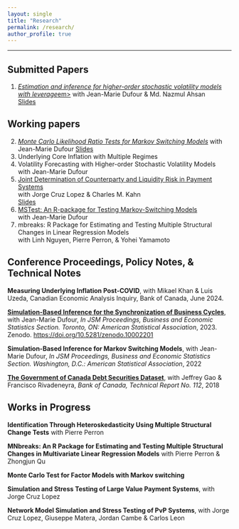 ```yaml
---
layout: single
title: "Research"
permalink: /research/
author_profile: true
---
```

---
## Submitted Papers
<ol start=1>
  <li><a href="https://roga11.github.io/gabrielrodriguez.github.io/files/Ahsan_Dufour_RodriguezR_2024_SVP_Leverage.pdf" target="_blank"><em>Estimation and inference for higher-order stochastic volatility models with leverage</em>em></a> with Jean-Marie Dufour & Md. Nazmul Ahsan
    <div> <a href="https://roga11.github.io/gabrielrodriguez.github.io/files/GRR_NASMES_2024_ Estimation_and_inference_for_higher_order_stochastic_volatility_models_with_leverage.pdf" target="_blank">Slides</a> 
    </div>
  </li>
</ol>


## Working papers
<ol start=2>
  <li>
    <a href="https://roga11.github.io/gabrielrodriguez.github.io/files/RodriguezRondon_Dufour_2024_MonteCarlo_LikelihoodRatioTest_MarkovSwitchingModels_20241015.pdf" target="_blank"><em>Monte Carlo Likelihood Ratio Tests for Markov Switching Models</em></a> with Jean-Marie Dufour  
    <div">  <a href="https://roga11.github.io/gabrielrodriguez.github.io/files/GRodriguezRondon_CIREQLunchSeminar_20241008.pdf" target="_blank">Slides</a> 
    </div>
  </li>
  <li>
    Underlying Core Inflation with Multiple Regimes
  </li>
  <li>
    Volatility Forecasting with Higher-order Stochastic Volatility Models
    <div> with Jean-Marie Dufour  
    </div>
  </li>
  <li>
    <a href="https://roga11.github.io/gabrielrodriguez.github.io/files/20240917_CKR_2024_Counterparty_and_Liquidity_Risk.pdf" target="_blank">Joint Determination of Counterparty and Liquidity Risk in Payment Systems</a>
    <div> with Jorge Cruz Lopez & Charles M. Kahn
    </div>
    <div> <a href="20230921_GRodriguezRondon_Counterparty_and_Liquidity_Risk_in_Payments_CEMLAIIPaymentFMI.pdf" target="_blank">Slides</a> 
    </div>
  </li>


  <li>
    <a href="https://roga11.github.io/gabrielrodriguez.github.io/files/RodriguezRondon_Dufour_2024_MSTest_Rpackage_20240425.pdf" target="_blank">MSTest: An R-package for Testing Markov-Switching Models</a>
    <div> with Jean-Marie Dufour
    </div>
  </li>

  <li>
    mbreaks: R Package for Estimating and Testing Multiple Structural Changes in Linear Regression Models
    <div> with Linh Nguyen, Pierre Perron, & Yohei Yamamoto
    </div>
  </li>
  
</ol>



## Conference Proceedings, Policy Notes, & Technical Notes

**Measuring Underlying Inflation Post-COVID**, 
with Mikael Khan & Luis Uzeda, 
Canadian Economic Analysis Inquiry, Bank of Canada, June 2024.

**[Simulation-Based Inference for the Synchronization of Business Cycles](https://zenodo.org/records/10002201/files/RodriguezRondon_Dufour_2023_JSM_Proceedings.pdf?download=1)**,
with Jean-Marie Dufour,
_In JSM Proceedings, Business and Economic Statistics Section. Toronto, ON: American Statistical Association_, 2023. Zenodo. https://doi.org/10.5281/zenodo.10002201

**Simulation-Based Inference for Markov Switching Models**, 
with Jean-Marie Dufour,
_In JSM Proceedings, Business and Economic Statistics Section. Washington, D.C.: American Statistical Association_, 2022

**[The Government of Canada Debt Securities Dataset](https://www.bankofcanada.ca/wp-content/uploads/2018/02/tr112.pdf)**,
with Jeffrey Gao & Francisco Rivadeneyra, _Bank of Canada, Technical Report No. 112_, 2018



## Works in Progress

**Identification Through Heteroskedasticity Using Multiple Structural Change Tests** 
with Pierre Perron

**MNbreaks: An R Package for Estimating and Testing Multiple Structural Changes
in Multivariate Linear Regression Models** 
with Pierre Perron & Zhongjun Qu

**Monte Carlo Test for Factor Models with Markov switching**

**Simulation and Stress Testing of Large Value Payment Systems**,
with Jorge Cruz Lopez

**Network Model Simulation and Stress Testing of PvP Systems**,
with Jorge Cruz Lopez, Giuseppe Matera, Jordan Cambe & Carlos Leon



<!-- {% if author.googlescholar %}
  You can also find my articles on <u><a href="{{author.googlescholar}}">my Google Scholar profile</a>.</u>
{% endif %}

{% include base_path %}

{% for post in site.publications reversed %}
  {% include archive-single.html %}
{% endfor %}
 -->
